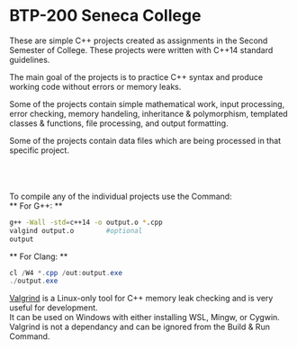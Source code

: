 # BTP-200 Seneca College

These are simple C++ projects created as assignments in the Second Semester of College. These projects were written with C++14 standard guidelines.

The main goal of the projects is to practice C++ syntax and produce working code without errors or memory leaks.

Some of the projects contain simple mathematical work, input processing, error checking, memory handeling, inheritance & polymorphism, templated classes & functions, file processing, and output formatting.

Some of the projects contain data files which are being processed in that specific project.

<br/>
<br/>
<br/>
To compile any of the individual projects use the Command:

<br/>
** For G++: **

```bash
g++ -Wall -std=c++14 -o output.o *.cpp
valgind output.o        #optional
output
```

** For Clang: **

```powershell
cl /W4 *.cpp /out:output.exe
./output.exe
```

[Valgrind](https://valgrind.org/) is a Linux-only tool for C++ memory leak checking and is very useful for development.<br/>
It can be used on Windows with either installing WSL, Mingw, or Cygwin.<br/>
Valgrind is not a dependancy and can be ignored from the Build & Run Command.<br/>
